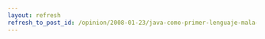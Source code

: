 ```yaml
---
layout: refresh
refresh_to_post_id: /opinion/2008-01-23/java-como-primer-lenguaje-mala-idea
---
```

